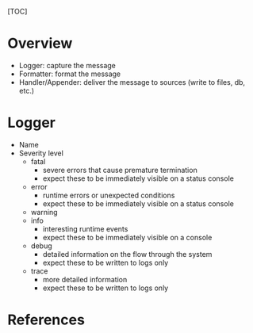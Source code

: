 [TOC]

# Overview

- Logger: capture the message
- Formatter: format the message
- Handler/Appender: deliver the message to sources (write to files, db,
  etc.)

# Logger

- Name
- Severity level
    + fatal
        * severe errors that cause premature termination
        * expect these to be immediately visible on a status console
    + error
        * runtime errors or unexpected conditions
        * expect these to be immediately visible on a status console
    + warning
    + info
        * interesting runtime events
        * expect these to be immediately visible on a console
    + debug
        * detailed information on the flow through the system
        * expect these to be written to logs only
    + trace
        * more detailed information
        * expect these to be written to logs only

# References

[java-logging]: https://en.wikipedia.org/wiki/Java_logging_framework
